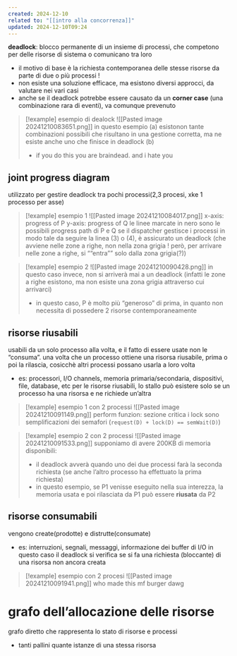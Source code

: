 ```yaml
---
created: 2024-12-10
related to: "[[intro alla concorrenza]]"
updated: 2024-12-10T09:24
---
```

**deadlock**: blocco permanente di un insieme di processi, che competono per delle risorse di sistema o comunicano tra loro
- il motivo di base è la richiesta contemporanea delle stesse risorse da parte di due o più processi !
- non esiste una soluzione efficace, ma esistono diversi approcci, da valutare nei vari casi
- anche se il deadlock potrebbe essere causato da un **corner case** (una combinazione rara di eventi),  va comunque prevenuto 
>[!example] esempio di dealock
![[Pasted image 20241210083651.png]]
>in questo esempio (a) esistonon tante combinazioni possibili che risultano in una gestione corretta, ma ne esiste anche uno che finisce in deadlock (b)
>- if you do this you are braindead. and i hate you
## joint progress diagram
utilizzato per gestire deadlock tra pochi processi(2,3 procesi, xke 1 processo per asse)
>[!example] esempio 1
>![[Pasted image 20241210084017.png]]
x-axis: progress of P 
y-axis: progress of Q
le linee marcate in nero sono le possibili progress path di P e Q
se il dispatcher gestisce i processi in modo tale da seguire la linea (3) o (4), è assicurato un deadlock (che avviene nelle zone a righe, non nella zona grigia ! però, per arrivare nelle zone a righe, si ““entra”” solo dalla zona grigia(?))

>[!example] esempio 2
![[Pasted image 20241210090428.png]]
in questo caso invece, non si arriverà mai a un deadlock (infatti le zone a righe esistono, ma non esiste una zona grigia attraverso cui arrivarci)
>- in questo caso, P è molto più “generoso” di prima, in quanto non necessita di possedere 2 risorse contemporaneamente

## risorse riusabili
usabili da un solo processo alla volta,  e il fatto di essere usate non le “consuma”. una volta che un processo ottiene una risorsa riusabile, prima o poi la rilascia, cosicchè altri processi possano usarla a loro volta
- es: processori, I/O channels, memoria primaria/secondaria, dispositivi, file, database, etc
per le risorse riusabili, lo stallo può esistere solo se un processo ha una risorsa e ne richiede un’altra
>[!example] esempio 1 con 2 processi
![[Pasted image 20241210091149.png]]
perform funzion: sezione critica
i lock sono semplificazioni dei semafori (`request(D) + lock(D) == semWait(D)`)

>[!example] esempio 2 con 2 processi
![[Pasted image 20241210091533.png]]
supponiamo di avere 200KB di memoria disponibili:
>- il deadlock avverà quando uno dei due processi farà la seconda richiesta (se anche l’altro processo ha effettuato la prima richiesta)
>- in questo esempio, se P1 venisse eseguito nella sua interezza, la memoria usata e poi rilasciata da P1 può essere **riusata** da P2


## risorse consumabili
vengono create(prodotte) e distrutte(consumate)
- es: interruzioni, segnali, messaggi, informazione dei buffer di I/O
in questo caso il deadlock si verifica se si fa una richiesta (bloccante) di una risorsa non ancora creata
>[!example] esempio con 2 procesi
![[Pasted image 20241210091941.png]]
who made this mf burger dawg
# grafo dell’allocazione delle risorse
grafo diretto che rappresenta lo stato di risorse e processi
- tanti pallini quante istanze di una stessa risorsa